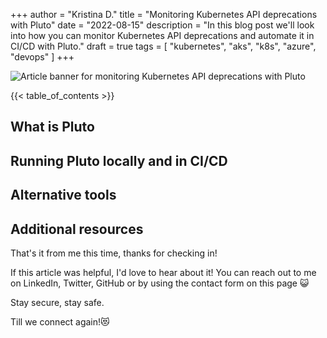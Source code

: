 +++
author = "Kristina D."
title = "Monitoring Kubernetes API deprecations with Pluto"
date = "2022-08-15"
description = "In this blog post we'll look into how you can monitor Kubernetes API deprecations and automate it in CI/CD with Pluto."
draft = true
tags = [
    "kubernetes",
    "aks",
    "k8s",
    "azure",
    "devops"
]
+++

![Article banner for monitoring Kubernetes API deprecations with Pluto](../../images/k8s_an/k8s_pluto_banner.png)

{{< table_of_contents >}}

## What is Pluto

## Running Pluto locally and in CI/CD

## Alternative tools

## Additional resources


That\'s it from me this time, thanks for checking in! 

If this article was helpful, I\'d love to hear about it! You can reach out to me on LinkedIn, Twitter, GitHub or by using the contact form on this page 😺

Stay secure, stay safe.

Till we connect again!😻